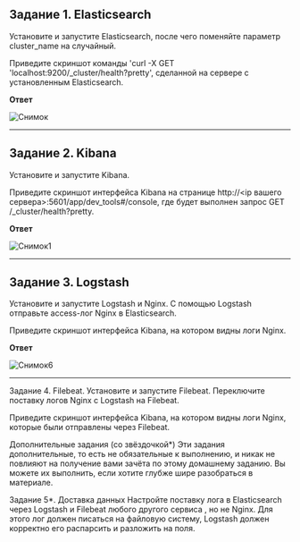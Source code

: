 Задание 1. Elasticsearch
---
Установите и запустите Elasticsearch, после чего поменяйте параметр cluster_name на случайный.

Приведите скриншот команды 'curl -X GET 'localhost:9200/_cluster/health?pretty', сделанной на сервере с установленным Elasticsearch.

**Ответ**

![Снимок](https://github.com/AlexanderSchelokov/ELK-hw/assets/121572590/f6363657-cd58-406d-b25d-6bfae9cd8fe3)

***

Задание 2. Kibana
---

Установите и запустите Kibana.

Приведите скриншот интерфейса Kibana на странице http://<ip вашего сервера>:5601/app/dev_tools#/console, где будет выполнен запрос GET /_cluster/health?pretty.

**Ответ**

![Снимок1](https://github.com/AlexanderSchelokov/ELK-hw/assets/121572590/06d8ae06-424e-49b2-a224-ad12f435a9df)

***

Задание 3. Logstash
---

Установите и запустите Logstash и Nginx. С помощью Logstash отправьте access-лог Nginx в Elasticsearch.

Приведите скриншот интерфейса Kibana, на котором видны логи Nginx.

**Ответ**

![Снимок6](https://github.com/AlexanderSchelokov/ELK-hw/assets/121572590/fe324522-1144-40d2-b5ac-897db37213f8)

***



Задание 4. Filebeat.
Установите и запустите Filebeat. Переключите поставку логов Nginx с Logstash на Filebeat.

Приведите скриншот интерфейса Kibana, на котором видны логи Nginx, которые были отправлены через Filebeat.

Дополнительные задания (со звёздочкой*)
Эти задания дополнительные, то есть не обязательные к выполнению, и никак не повлияют на получение вами зачёта по этому домашнему заданию. Вы можете их выполнить, если хотите глубже шире разобраться в материале.

Задание 5*. Доставка данных
Настройте поставку лога в Elasticsearch через Logstash и Filebeat любого другого сервиса , но не Nginx. Для этого лог должен писаться на файловую систему, Logstash должен корректно его распарсить и разложить на поля.
